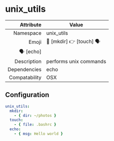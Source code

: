 # unix_utils

| Attribute     | Value |
|--------------:|----|
| Namespace     | unix_utils |
| Emoji         | 📂 [mkdir] 👉 [touch] 🗣
🗣 [echo]  |
| Description   | performs unix commands |
| Dependencies  | echo  |
| Compatability | OSX  |

## Configuration

```yml
unix_utils:
  mkdir:
    - { dir: ~/photos }
  touch:
    - { file: .bashrc }
  echo:
    - { msg: Hello world }
```
